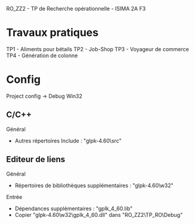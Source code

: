 RO_ZZ2 - TP de Recherche opérationnelle - ISIMA 2A F3

# Travaux pratiques

TP1 - Aliments pour bétails
TP2 - Job-Shop
TP3 - Voyageur de commerce
TP4 - Génération de colonne

# Config

Project config -> Debug Win32

## C/C++

Général
- Autres répertoires Include : "glpk-4.60\src"

## Editeur de liens

Général
- Répertoires de bibliothèques supplémentaires : "glpk-4.60\w32"

Entrée
- Dépendances supplémentaires : "gplk_4_60.lib"
- Copier "glpk-4.60\w32\gplk_4_60.dll" dans "RO_ZZ2\TP_RO\Debug"
